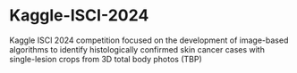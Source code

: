 # Kaggle-ISCI-2024
Kaggle ISCI 2024 competition focused on the development of image-based algorithms to identify histologically confirmed skin cancer cases with single-lesion crops from 3D total body photos (TBP)
